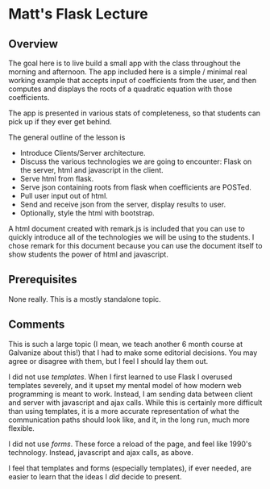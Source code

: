 Matt's Flask Lecture
====================

Overview
--------

The goal here is to live build a small app with the class throughout the morning and afternoon.  The app included here is a simple / minimal real working example that accepts input of coefficients from the user, and then computes and displays the roots of a quadratic equation with those coefficients.

The app is presented in various stats of completeness, so that students can pick up if they ever get behind.

The general outline of the lesson is

  - Introduce Clients/Server architecture.
  - Discuss the various technologies we are going to encounter: Flask on the server, html and javascript in the client.
  - Serve html from flask.
  - Serve json containing roots from flask when coefficients are POSTed.
  - Pull user input out of html.
  - Send and receive json from the server, display results to user.
  - Optionally, style the html with bootstrap.

A html document created with remark.js is included that you can use to quickly introduce all of the technologies we will be using to the students.  I chose remark for this document because you can use the document itself to show students the power of html and javascript.

Prerequisites
-------------

None really.  This is a mostly standalone topic.


Comments
--------

This is such a large topic (I mean, we teach another 6 month course at Galvanize about this!) that I had to make some editorial decisions.  You may agree or disagree with them, but I feel I should lay them out.

I did not use *templates*.  When I first learned to use Flask I overused templates severely, and it upset my mental model of how modern web programming is meant to work.  Instead, I am sending data between client and server with javascript and ajax calls.  While this is certainly more difficult than using templates, it is a more accurate representation of what the communication paths should look like, and it, in the long run, much more flexible.

I did not use *forms*.  These force a reload of the page, and feel like 1990's technology.  Instead, javascript and ajax calls, as above.

I feel that templates and forms (especially templates), if ever needed, are easier to learn that the ideas I *did* decide to present.
